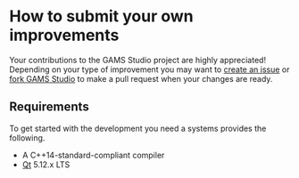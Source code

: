 # How to submit your own improvements

Your contributions to the GAMS Studio project are highly appreciated! Depending on
your type of improvement you may want to [create an issue](https://help.github.com/en/articles/creating-an-issue)
or [fork GAMS Studio](https://guides.github.com/activities/forking/) to make a pull
request when your changes are ready.

## Requirements

To get started with the development you need a systems provides the following.

* A C++14-standard-compliant compiler
* [Qt](https://www.qt.io/) 5.12.x LTS 
